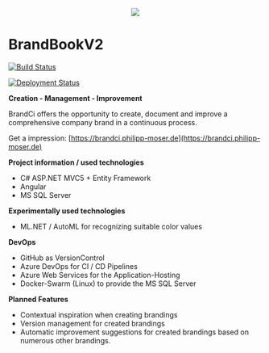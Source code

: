 <p align="center"><img src="https://content.philipp-moser.de/2o5919fq7vz1yzgg9hxh4a.jpg"></p>

# BrandBookV2
[![Build Status](https://dev.azure.com/philipp-c-moser/BrandBookV2/_apis/build/status/philipp-c-moser.BrandBookV2?branchName=master)](https://dev.azure.com/philipp-c-moser/BrandBookV2/_build/latest?definitionId=5&branchName=master)


[![Deployment Status](https://vsrm.dev.azure.com/philipp-c-moser/_apis/public/Release/badge/6b805f6e-a46f-4c5d-874d-042c775fd222/2/2)](https://vsrm.dev.azure.com/philipp-c-moser/_apis/public/Release/badge/6b805f6e-a46f-4c5d-874d-042c775fd222/2/2)



**Creation - Management - Improvement**

BrandCi offers the opportunity to create, document and improve a comprehensive company brand in a continuous process.

Get a impression: [https://brandci.philipp-moser.de](https://brandci.philipp-moser.de)


**Project information / used technologies**
 - C# ASP.NET MVC5 + Entity Framework
 - Angular
 - MS SQL Server

**Experimentally used technologies**
 - ML.NET / AutoML for recognizing suitable color values


**DevOps**
 - GitHub as VersionControl
 - Azure DevOps for CI / CD Pipelines
 - Azure Web Services for the Application-Hosting
 - Docker-Swarm (Linux) to provide the MS SQL Server


**Planned Features**
- Contextual inspiration when creating brandings
- Version management for created brandings
- Automatic improvement suggestions for created brandings based on numerous other brandings.
